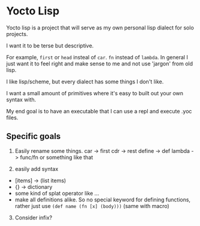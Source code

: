 # Yocto Lisp

Yocto lisp is a project that will serve as my own personal lisp dialect for solo projects.

I want it to be terse but descriptive.

For example, `first` or `head` insteal of `car`.
`fn` instead of `lambda`. In general I just want it to feel right and make sense to me and not use 'jargon' from old lisp.

I like lisp/scheme, but every dialect has some things I don't like.

I want a small amount of primitives where it's easy to built out your own syntax with.

My end goal is to have an executable that I can use a repl and execute .yoc files.

## Specific goals

1. Easily rename some things.
  car -> first
  cdr -> rest
  define -> def
  lambda -> func/fn or something like that

2. easily add syntax
  - [items] -> (list items)
  - {} -> dictionary
  - some kind of splat operator like ...
  - make all definitions alike. So no special keyword for defining functions, rather just use `(def name (fn [x] (body)))` (same with macro)

3. Consider infix?

